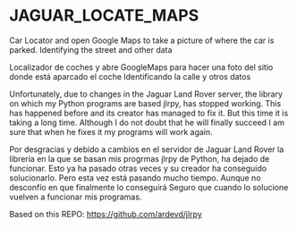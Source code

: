# JAGUAR_LOCATE_MAPS
Car Locator and open Google Maps to take a picture of where the car is parked.
Identifying the street and other data

Localizador de coches y abre GoogleMaps para hacer una foto del sitio donde está aparcado el coche
Identificando la calle y otros datos

Unfortunately, due to changes in the Jaguar Land Rover server, the library on which my Python programs are based
jlrpy, has stopped working.
This has happened before and its creator has managed to fix it.
But this time it is taking a long time. Although I do not doubt that he will finally succeed
I am sure that when he fixes it my programs will work again.

Por desgracias y debido a cambios en el servidor de Jaguar Land Rover la libreria en la que se basan mis progrmas
jlrpy de Python, ha dejado de funcionar. 
Esto ya ha pasado otras veces y su creador ha conseguido solucionarlo.
Pero esta vez está pasando mucho tiempo. Aunque no desconfío en que finalmente lo conseguirá
Seguro que cuando lo solucione vuelven a funcionar mis programas.

Based on this REPO: https://github.com/ardevd/jlrpy
